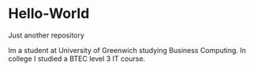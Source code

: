 # Hello-World
Just another repository

Im a student at University of Greenwich studying Business Computing. In college I studied a BTEC level 3 IT course.
